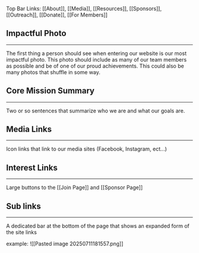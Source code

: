 Top Bar Links: [[About]], [[Media]], [[Resources]], [[Sponsors]], [[Outreach]], [[Donate]], [[For Members]]

## Impactful Photo
___
The first thing a person should see when entering our website is our most impactful photo. This photo should include as many of our team members as possible and be of one of our proud achievements. This could also be many photos that shuffle in some way.

## Core Mission Summary
___
Two or so sentences that summarize who we are and what our goals are.

## Media Links
___
Icon links that link to our media sites (Facebook, Instagram, ect...)

## Interest Links
___
Large buttons to the [[Join Page]] and [[Sponsor Page]]

## Sub links
___
A dedicated bar at the bottom of the page that shows an expanded form of the site links

example:
![[Pasted image 20250711181557.png]]